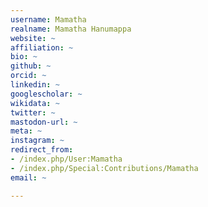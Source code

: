 ```yaml
---
username: Mamatha
realname: Mamatha Hanumappa
website: ~
affiliation: ~
bio: ~
github: ~
orcid: ~
linkedin: ~
googlescholar: ~
wikidata: ~
twitter: ~
mastodon-url: ~
meta: ~
instagram: ~
redirect_from:
- /index.php/User:Mamatha
- /index.php/Special:Contributions/Mamatha
email: ~

---
```

